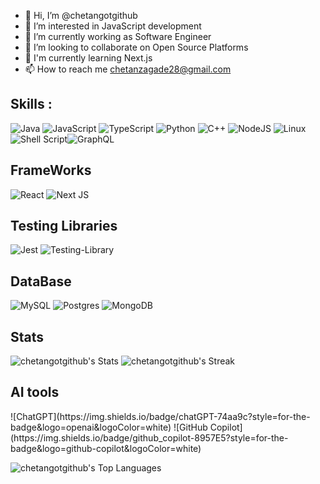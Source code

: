 - 👋 Hi, I’m @chetangotgithub
- 👀 I’m interested in JavaScript development
- 🌱 I’m currently working as Software Engineer
- 💞️ I’m looking to collaborate on Open Source Platforms
- 📝 I'm currently learning Next.js
- 📫 How to reach me chetanzagade28@gmail.com

<!---
chetangotgithub/chetangotgithub is a ✨ special ✨ repository because its `README.md` (this file) appears on your GitHub profile.
You can click the Preview link to take a look at your changes.
--->
<h2>Skills :
</h2>

![Java](https://img.shields.io/badge/java-%23ED8B00.svg?style=for-the-badge&logo=openjdk&logoColor=white) ![JavaScript](https://img.shields.io/badge/javascript-%23323330.svg?style=for-the-badge&logo=javascript&logoColor=%23F7DF1E) ![TypeScript](https://img.shields.io/badge/typescript-%23007ACC.svg?style=for-the-badge&logo=typescript&logoColor=white) ![Python](https://img.shields.io/badge/python-3670A0?style=for-the-badge&logo=python&logoColor=ffdd54) ![C++](https://img.shields.io/badge/c++-%2300599C.svg?style=for-the-badge&logo=c%2B%2B&logoColor=white) ![NodeJS](https://img.shields.io/badge/node.js-6DA55F?style=for-the-badge&logo=node.js&logoColor=white) ![Linux](https://img.shields.io/badge/Linux-FCC624?style=for-the-badge&logo=linux&logoColor=black) ![Shell Script](https://img.shields.io/badge/shell_script-%23121011.svg?style=for-the-badge&logo=gnu-bash&logoColor=white)![GraphQL](https://img.shields.io/badge/-GraphQL-E10098?style=for-the-badge&logo=graphql&logoColor=white)

<h2>FrameWorks</h2>

![React](https://img.shields.io/badge/react-%2320232a.svg?style=for-the-badge&logo=react&logoColor=%2361DAFB) ![Next JS](https://img.shields.io/badge/Next-black?style=for-the-badge&logo=next.js&logoColor=white)

<h2>Testing Libraries
</h2>

![Jest](https://img.shields.io/badge/-jest-%23C21325?style=for-the-badge&logo=jest&logoColor=white) ![Testing-Library](https://img.shields.io/badge/-TestingLibrary-%23E33332?style=for-the-badge&logo=testing-library&logoColor=white)


<h2>DataBase</h2>

![MySQL](https://img.shields.io/badge/mysql-4479A1.svg?style=for-the-badge&logo=mysql&logoColor=white) ![Postgres](https://img.shields.io/badge/postgres-%23316192.svg?style=for-the-badge&logo=postgresql&logoColor=white) 	![MongoDB](https://img.shields.io/badge/MongoDB-%234ea94b.svg?style=for-the-badge&logo=mongodb&logoColor=white)

<h2>Stats</h2>

![chetangotgithub's Stats](https://github-readme-stats.vercel.app/api?username=chetangotgithub&theme=vue-dark&show_icons=true&hide_border=true&count_private=true)  ![chetangotgithub's Streak](https://github-readme-streak-stats.herokuapp.com/?user=chetangotgithub&theme=vue-dark&hide_border=true)

<h2>AI tools</h2>
![ChatGPT](https://img.shields.io/badge/chatGPT-74aa9c?style=for-the-badge&logo=openai&logoColor=white) ![GitHub Copilot](https://img.shields.io/badge/github_copilot-8957E5?style=for-the-badge&logo=github-copilot&logoColor=white)

![chetangotgithub's Top Languages](https://github-readme-stats.vercel.app/api/top-langs/?username=chetangotgithub&theme=vue-dark&show_icons=true&hide_border=true&layout=compact)


